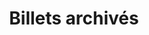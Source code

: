 ---
title: Billets archivés
description: Archives (très petites) de mon blogue, 2019-2021.
type: page
template: blog
i18n:
  en: '/archived'
---